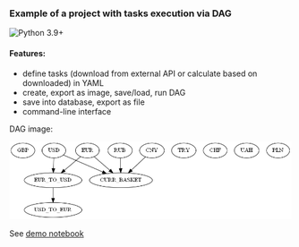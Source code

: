 ### Example of a project with tasks execution via DAG

![Python 3.9+](https://img.shields.io/badge/python-3.9+-blue.svg)

#### Features:
- define tasks (download from external API or calculate based on downloaded) in YAML
- create, export as image, save/load, run DAG
- save into database, export as file
- command-line interface

DAG image:

![graph-schema](artifacts/dag.png)

See [demo notebook](demo.ipynb)
